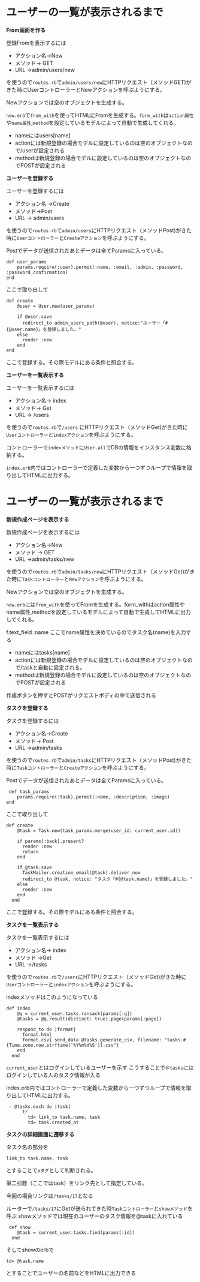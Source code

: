 # ユーザーの一覧が表示されるまで

**From画面を作る**

登録Fromを表示するには

- アクション名->New          
- メソッド-> GET        
- URL  ->admin/users/new  

を使うので`routes.rb`で`admin/users/new`にHTTPリクエスト（メソッドGET)がきた時にUserコントローラーとNewアクションを呼ぶようにする。

Newアクションでは空のオブジェクトを生成する。

`new.erb`で`from_with`を使ってHTMLにFromを生成する。`form_with`は`action属性`や`name属性`,`method`を設定しているモデルによって自動で生成してくれる。

- nameにはusers[name]
- actionには新規登録の場合モデルに設定しているのは空のオブジェクトなので/userが設定される
- methodは新規登録の場合モデルに設定しているのは空のオブジェクトなのでPOSTが設定される


**ユーザーを登録する**

ユーザーを登録するには
- アクション名 ->Create          
- メソッド->Post       
- URL -> admin/users  

を使うので`routes.rb`で`admin/users`にHTTPリクエスト（メソッドPost)がきた時に`Userコントローラー`と`Createアクション`を呼ぶようにする。

Postでデータが送信されたあとデータは全てParamsに入っている。
```
def user_params
    params.require(:user).permit(:name, :email, :admin, :password, :password_confirmation)
end
```

ここで取り出して

```
def create
    @user = User.new(user_params)

    if @user.save
      redirect_to admin_users_path(@user), notice:"ユーザー「#{@user.name}」を登録しました。"
    else
      render :new
    end
end
```
ここで登録する。その際モデルにある条件と照合する。

**ユーザーを一覧表示する**

ユーザーを一覧表示するには
 - アクション名-> index          
 - メソッド-> Get       
 - URL -> /users  

を使うので`routes.rb`で`/users` にHTTPリクエスト（メソッドGet)がきた時に`Userコントローラー`と`indexアクション`を呼ぶようにする。

コントローラーで`indexメソッド`に`User.all`でDBの情報をインスタンス変数に格納する。

`index.erb`内ではコントローラーで定義した変数から一つずつループで情報を取り出してHTMLに出力する。


# ユーザーの一覧が表示されるまで

**新規作成ページを表示する**

新規作成ページを表示するには
 - アクション名->New          
 - メソッド -> GET        
- URL ->admin/tasks/new  

を使うので`routes.rb`で`admin/tasks/new`にHTTPリクエスト（メソッドGet)がきた時に`Taskコントローラー`と`Newアクション`を呼ぶようにする。

Newアクションでは空のオブジェクトを生成する。

`new.erb`には`from_with`を使ってFromを生成する。form_withはaction属性やname属性,methodを設定しているモデルによって自動で生成してHTMLに出力してくれる。

 f.text_field :name ここでname属性を決めているのでタスク名(name)を入力する
 - nameにはtasks[name]
 - actionには新規登録の場合モデルに設定しているのは空のオブジェクトなので/taskと自動に設定される。
 - methodは新規登録の場合モデルに設定しているのは空のオブジェクトなのでPOSTが設定される

 作成ボタンを押すとPOSTがリクエストボディの中で送信される

 **タスクを登録する**

 タスクを登録するには
 - アクション名->Create          
 - メソッド-> Post       
 - URL ->admin/tasks  

を使うので`routes.rb`で`admin/tasks`にHTTPリクエスト（メソッドPost)がきた時に`Taskコントローラー`と`Createアクション`を呼ぶようにする。

Postでデータが送信されたあとデータは全てParamsに入っている。
```
 def task_params
    params.require(:task).permit(:name, :description, :image)
end
```

ここで取り出して

```
def create
    @task = Task.new(task_params.merge(user_id: current_user.id))

    if params[:back].present?
      render :new
      return
    end

    if @task.save
      TaskMailer.creation_email(@task).deliver_now
      redirect_to @task, notice: "タスク「#{@task.name}」を登録しました。"
    else
      render :new
    end
  end
```

ここで登録する。その際モデルにある条件と照合する。

**タスクを一覧表示する**

タスクを一覧表示するには
 - アクション名-> index          
 - メソッド ->Get       
 - URL ->/tasks 

を使うので`routes.rb`で`/users`にHTTPリクエスト（メソッドGet)がきた時に`Userコントローラー`と`indexアクション`を呼ぶようにする。

indexメソッドはこのようになっている
```
def index
    @q = current_user.tasks.ransack(params[:q])
    @tasks = @q.result(distinct: true).page(params[:page])

    respond_to do |format|
      format.html
      format.csv{ send_data @tasks.generate_csv, filename: "tasks-#{Time.zone.now.strftime('%Y%m%d%S')}.csv"}
    end
  end
```

`current_user`とはログインしているユーザーを示す
こうすることで`＠tasks`にはログインしている人のタスク情報が入る

index.erb内ではコントローラーで定義した変数から一つずつループで情報を取り出してHTMLに出力する。
```
 - @tasks.each do |task|
      tr
        td= link_to task.name, task
        td= task.created_at
```

**タスクの詳細画面に遷移する**

タスク名の部分を
```
link_to task.name, task
```
とすることで`aタグ`として判断される。

第二引数（ここではtask）をリンク先として指定している。

今回の場合リンクは`/tasks/17`となる

ルーターで`/tasks/17`にGetが送られてきた時`Taskコントローラー`と`showメソッド`を呼ぶ
showメソッドでは現在のユーザーのタスク情報を@taskに入れている
```
 def show
    @task = current_user.tasks.find(params[:id])
  end
```

そしてshowのerbで
```
td= @task.name
```
とすることでユーザーの名前などをHTMLに出力できる


